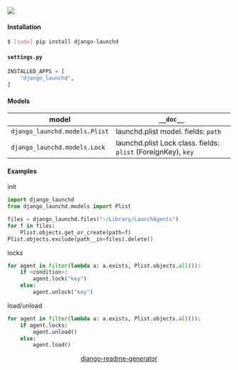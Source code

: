 <!--
https://pypi.org/project/readme-generator/
https://pypi.org/project/python-readme-generator/
https://pypi.org/project/django-readme-generator/
-->

[![](https://img.shields.io/pypi/pyversions/django-launchd.svg?longCache=True)](https://pypi.org/project/django-launchd/)

#### Installation
```bash
$ [sudo] pip install django-launchd
```

#### `settings.py`
```python
INSTALLED_APPS = [
    "django_launchd",
]
```

#### Models
model|`__doc__`
-|-
`django_launchd.models.Plist` |launchd.plist model. fields: `path`
`django_launchd.models.Lock` |launchd.plist Lock class. fields: `plist` (ForeignKey), `key`

#### Examples
init
```python
import django_launchd
from django_launchd.models import Plist

files = django_launchd.files("~/Library/LaunchAgents")
for f in files:
    Plist.objects.get_or_create(path=f)
Plist.objects.exclude(path__in=files).delete()
```

locks
```python
for agent in filter(lambda a: a.exists, Plist.objects.all()):
    if <condition>:
        agent.lock("key")
    else:
        agent.unlock("key")
```

load/unload
```python
for agent in filter(lambda a: a.exists, Plist.objects.all()):
    if agent.locks:
        agent.unload()
    else:
        agent.load()
```

<p align="center">
    <a href="https://pypi.org/project/django-readme-generator/">django-readme-generator</a>
</p>